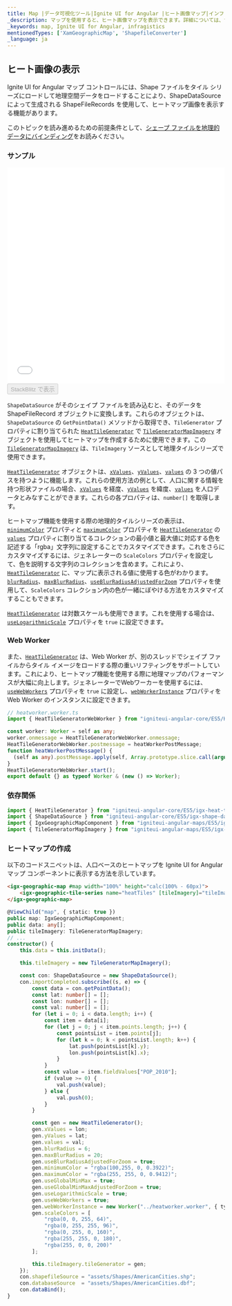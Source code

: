 ```yaml
---
title: Map |データ可視化ツール|Ignite UI for Angular |ヒート画像マップ|インフラジスティックス
_description: マップを使用すると、ヒート画像マップを表示できます。詳細については、サンプルおよび使用方法を参照してください。
_keywords: map, Ignite UI for Angular, infragistics
mentionedTypes: ['XamGeographicMap', 'ShapefileConverter']
_language: ja
---
```


## ヒート画像の表示

Ignite UI for Angular マップ コントロールには、Shape ファイルをタイル シリーズにロードして地理空間データをロードすることにより、ShapeDataSource によって生成される ShapeFileRecords を使用して、ヒートマップ画像を表示する機能があります。

このトピックを読み進めるための前提条件として、[シェープ ファイルを地理的データにバインディング](geo-map-binding-shp-file.md)をお読みください。

### サンプル

<div class="sample-container loading" style="height: 500px">
    <iframe id="geo-map-display-heat-imagery-iframe" src='{environment:dvDemosBaseUrl}/maps/geo-map-display-heat-imagery' width="100%" height="100%" seamless frameBorder="0" onload="onXPlatSampleIframeContentLoaded(this);"></iframe>
</div>
<div>
    <button data-localize="stackblitz" disabled class="stackblitz-btn"   data-iframe-id="geo-map-display-heat-imagery-iframe" data-demos-base-url="{environment:dvDemosBaseUrl}">StackBlitz で表示
    </button>
</div>

<div class="divider--half"></div>

`ShapeDataSource` がそのシェイプ ファイルを読み込むと、そのデータを ShapeFileRecord オブジェクトに変換します。これらのオブジェクトは、`ShapeDataSource` の `GetPointData()` メソッドから取得でき、`TileGenerator` プロパティに割り当てられた [`HeatTileGenerator`](/products/ignite-ui-angular/api/docs/typescript/latest/classes/heattilegenerator.html) で [`TileGeneratorMapImagery`](/products/ignite-ui-angular/api/docs/typescript/latest/classes/tilegeneratormapimagery.html) オブジェクトを使用してヒートマップを作成するために使用できます。この [`TileGeneratorMapImagery`](/products/ignite-ui-angular/api/docs/typescript/latest/classes/tilegeneratormapimagery.html) は、`TileImagery` ソースとして地理タイルシリーズで使用できます。

[`HeatTileGenerator`](/products/ignite-ui-angular/api/docs/typescript/latest/classes/heattilegenerator.html) オブジェクトは、[`xValues`](/products/ignite-ui-angular/api/docs/typescript/latest/classes/heattilegenerator.html#xvalues)、[`yValues`](/products/ignite-ui-angular/api/docs/typescript/latest/classes/heattilegenerator.html#yvalues)、[`values`](/products/ignite-ui-angular/api/docs/typescript/latest/classes/heattilegenerator.html#values) の 3 つの値パスを持つように機能します。これらの使用方法の例として、人口に関する情報を持つ形状ファイルの場合、[`xValues`](/products/ignite-ui-angular/api/docs/typescript/latest/classes/heattilegenerator.html#xvalues) を経度、[`yValues`](/products/ignite-ui-angular/api/docs/typescript/latest/classes/heattilegenerator.html#yvalues) を緯度、[`values`](/products/ignite-ui-angular/api/docs/typescript/latest/classes/heattilegenerator.html#values) を人口データとみなすことができます。これらの各プロパティは、`number[]` を取得します。

ヒートマップ機能を使用する際の地理的タイルシリーズの表示は、[`minimumColor`](/products/ignite-ui-angular/api/docs/typescript/latest/classes/heattilegenerator.html#minimumcolor) プロパティと [`maximumColor`](/products/ignite-ui-angular/api/docs/typescript/latest/classes/heattilegenerator.html#maximumcolor) プロパティを [`HeatTileGenerator`](/products/ignite-ui-angular/api/docs/typescript/latest/classes/heattilegenerator.html) の [`values`](/products/ignite-ui-angular/api/docs/typescript/latest/classes/heattilegenerator.html#values) プロパティに割り当てるコレクションの最小値と最大値に対応する色を記述する「rgba」文字列に設定することでカスタマイズできます。これをさらにカスタマイズするには、ジェネレーターの `ScaleColors` プロパティを設定して、色を説明する文字列のコレクションを含めます。これにより、[`HeatTileGenerator`](/products/ignite-ui-angular/api/docs/typescript/latest/classes/heattilegenerator.html) に、マップに表示される値に使用する色がわかります。[`blurRadius`](/products/ignite-ui-angular/api/docs/typescript/latest/classes/heattilegenerator.html#blurradius)、[`maxBlurRadius`](/products/ignite-ui-angular/api/docs/typescript/latest/classes/heattilegenerator.html#maxblurradius)、[`useBlurRadiusAdjustedForZoom`](/products/ignite-ui-angular/api/docs/typescript/latest/classes/heattilegenerator.html#useblurradiusadjustedforzoom) プロパティを使用して、`ScaleColors` コレクション内の色が一緒にぼやける方法をカスタマイズすることもできます。

[`HeatTileGenerator`](/products/ignite-ui-angular/api/docs/typescript/latest/classes/heattilegenerator.html) は対数スケールも使用できます。これを使用する場合は、[`useLogarithmicScale`](/products/ignite-ui-angular/api/docs/typescript/latest/classes/heattilegenerator.html#uselogarithmicscale) プロパティを `true` に設定できます。

### Web Worker

また、[`HeatTileGenerator`](/products/ignite-ui-angular/api/docs/typescript/latest/classes/heattilegenerator.html) は、Web Worker が、別のスレッドでシェイプ ファイルからタイル イメージをロードする際の重いリフティングをサポートしています。これにより、ヒートマップ機能を使用する際に地理マップのパフォーマンスが大幅に向上します。ジェネレーターでWebワーカーを使用するには、[`useWebWorkers`](/products/ignite-ui-angular/api/docs/typescript/latest/classes/heattilegenerator.html#usewebworkers) プロパティを `true` に設定し、[`webWorkerInstance`](/products/ignite-ui-angular/api/docs/typescript/latest/classes/heattilegenerator.html#webworkerinstance) プロパティを Web Worker のインスタンスに設定できます。

<!-- Angular -->

```ts
// heatworker.worker.ts
import { HeatTileGeneratorWebWorker } from "igniteui-angular-core/ES5/HeatTileGeneratorWebWorker";

const worker: Worker = self as any;
worker.onmessage = HeatTileGeneratorWebWorker.onmessage;
HeatTileGeneratorWebWorker.postmessage = heatWorkerPostMessage;
function heatWorkerPostMessage() {
  (self as any).postMessage.apply(self, Array.prototype.slice.call(arguments));
}
HeatTileGeneratorWebWorker.start();
export default {} as typeof Worker & (new () => Worker);
```

### 依存関係

<!-- Angular -->

```ts
import { HeatTileGenerator } from "igniteui-angular-core/ES5/igx-heat-tile-generator";
import { ShapeDataSource } from "igniteui-angular-core/ES5/igx-shape-data-source";
import { IgxGeographicMapComponent } from "igniteui-angular-maps/ES5/igx-geographic-map-component";
import { TileGeneratorMapImagery } from "igniteui-angular-maps/ES5/igx-tile-generator-map-imagery";
```

### ヒートマップの作成

以下のコードスニペットは、人口ベースのヒートマップを Ignite UI for Angular マップ コンポーネントに表示する方法を示しています。

<!-- Angular -->

```html
<igx-geographic-map #map width="100%" height="calc(100% - 60px)">
    <igx-geographic-tile-series name="heatTiles" [tileImagery]="tileImagery"></igx-geographic-tile-series>
</igx-geographic-map>
```

```ts
@ViewChild("map", { static: true })
public map: IgxGeographicMapComponent;
public data: any[];
public tileImagery: TileGeneratorMapImagery;
// ...
constructor() {
    this.data = this.initData();

    this.tileImagery = new TileGeneratorMapImagery();

    const con: ShapeDataSource = new ShapeDataSource();
    con.importCompleted.subscribe((s, e) => {
        const data = con.getPointData();
        const lat: number[] = [];
        const lon: number[] = [];
        const val: number[] = [];
        for (let i = 0; i < data.length; i++) {
            const item = data[i];
            for (let j = 0; j < item.points.length; j++) {
                const pointsList = item.points[j];
                for (let k = 0; k < pointsList.length; k++) {
                    lat.push(pointsList[k].y);
                    lon.push(pointsList[k].x);
                }
            }
            const value = item.fieldValues["POP_2010"];
            if (value >= 0) {
                val.push(value);
            } else {
                val.push(0);
            }
        }

        const gen = new HeatTileGenerator();
        gen.xValues = lon;
        gen.yValues = lat;
        gen.values = val;
        gen.blurRadius = 6;
        gen.maxBlurRadius = 20;
        gen.useBlurRadiusAdjustedForZoom = true;
        gen.minimumColor = "rgba(100,255, 0, 0.3922)";
        gen.maximumColor = "rgba(255, 255, 0, 0.9412)";
        gen.useGlobalMinMax = true;
        gen.useGlobalMinMaxAdjustedForZoom = true;
        gen.useLogarithmicScale = true;
        gen.useWebWorkers = true;
        gen.webWorkerInstance = new Worker("../heatworker.worker", { type: "module" });
        gen.scaleColors = [
            "rgba(0, 0, 255, 64)",
            "rgba(0, 255, 255, 96)",
            "rgba(0, 255, 0, 160)",
            "rgba(255, 255, 0, 180)",
            "rgba(255, 0, 0, 200)"
        ];

        this.tileImagery.tileGenerator = gen;
    });
    con.shapefileSource = "assets/Shapes/AmericanCities.shp";
    con.databaseSource  = "assets/Shapes/AmericanCities.dbf";
    con.dataBind();
}
```
